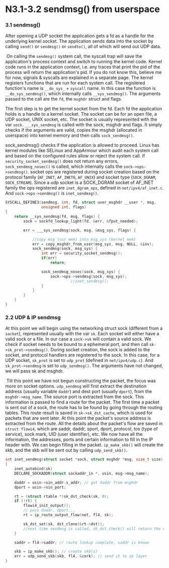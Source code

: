 # N3.1-3.2 sendmsg() from userspace

### 3.1 sendmsg()

After opening a UDP socket the application gets a fd as a handle for the  underlying kernel socket. The application sends data into the socket by calling `send()` or `sendmsg()` or `sendto()`, all of which will send out UDP data.    

​      On calling the `sendmsg()` system call, the syscall trap will save the application's process context and switch to running the kernel code. Kernel code runs in the application context, i.e. any traces that print the pid of the process will return the application's pid. If you do not know this, believe me for now, signals & syscalls are explained in a  separate page. The kernel registers functions that are run for each system call. The registered function's name is `__do_sys_` + `syscall` name. In this case the function is `__do_sys_sendmsg()`, which internally      calls `__sys_sendmsg()`. The arguments passed to the call are the `fd`, the  `msghdr` struct and flags.    

The first step is to get the kernel socket from the fd. Each fd the application  holds is a handle to a kernel socket. The socket can be for an open file, a  UDP socket, UNIX socket, etc. The socket is usually represented  with the var `sock`. `___sys_sendmsg` is called with the sock, msghdr and      flags. It simply checks if the arguments are valid, copies the msghdr      (allocated in userspace) into kernel memory and then calls `sock_sendmsg()`.    

sock_sendmsg() checks if the application is allowed to proceed. Linux      has kernel modules like SELinux and AppArmour which audit each system      call and based on the configured rules allow or reject the system call.      If `security_socket_sendmsg()` does not return any errors, `sock_sendmsg_nosec()`      is called, which internally calls the `sock->ops->sendmsg()`.      socket ops are registered during socket creation based on the protocol family (`AF_INET`, `AF_INET6`, `AF_UNIX`) and socket type (`SOCK_DGRAM`, `SOCK_STREAM`).      Since a udp socket is a SOCK_DGRAM socket of AF_INET family the ops      registered are `inet_dgram_ops`, defined in `net/ipv4/af_inet.c`. And      `sock->ops->sendmsg()` is `inet_sendmsg()`.    

```c
SYSCALL_DEFINE3(sendmsg, int, fd, struct user_msghdr __user *, msg,
                unsigned int, flags)
{
    return __sys_sendmsg(fd, msg, flags) {
        sock = sockfd_lookup_light(fd, &err, &fput_needed);

        err = ___sys_sendmsg(sock, msg, &msg_sys, flags) {

            //copy msg (usr mem) into msg_sys (kernel mem)
            err = copy_msghdr_from_user(msg_sys, msg, NULL, &iov);
            sock_sendmsg(sock, msg_sys) {
                int err = security_socket_sendmsg();
                if(err)
                    return;

                sock_sendmsg_nosec(sock, msg_sys) {
                    sock->ops->sendmsg(sock, msg_sys);
                             //inet_sendmsg();
                }
            }
        }
    }
} 
```

### 2.2 UDP & IP sendmsg

At this point we will begin using the networking struct sock (different from a `socket`), represented usually with the var `sk`. Each socket will either have a valid sock or a file. In our case a `sock->sk` will contain a valid sock. We check if socket needs to be bound to a ephemeral port, and then call      `sk->sk_prot->sendmsg()`. During socket creation, the sock is added to the socket, and protocol handlers are registered to the sock. In this case,      for a UDP socket, `sk_prot` is set to `udp_prot` (defined in `net/ipv4/udp.c`).      And `sk_prot->sendmsg` is set to `udp_sendmsg()`. The arguments      have not changed, we will pass sk and msghdr.    

​      Till this point we have not begun constructing the packet, the focus was more on socket options. `udp_sendmsg` will first extract the destination address      (usually variable `daddr`) and dest port (usually  `dport`), from  the `msghdr->msg_name`. The source port is extracted from the sock. This information is passed to find a route for the packet. The first time a      packet is sent out of a sock, the route has to be found by going through      the routing tables. This route result is saved in `sk->sk_dst_cache`,      which is used for packets that are sent later. At this point the packet's      source address is extracted from the route. All the details about the      packet's flow are saved in `struct flowi4`, which are saddr, daddr, sport,      dport, protocol, tos (type of service), sock mark, UID (user identifier),      etc. We now have all the information, the addresses, ports and certain      information to fill in the IP header with. We can begin filling in the      packet. `ip_make_skb()` will create the skb, and the skb will be sent out by calling `udp_send_skb()`.    

```c
int inet_sendmsg(struct socket *sock, struct msghdr *msg, size_t size)
{
    inet_autobind(sk)
    DECLARE_SOCKADDR(struct sockaddr_in *, usin, msg->msg_name);

    daddr = usin->sin_addr.s_addr; // get daddr from msghdr
    dport = usin->sin_port;

    rt = (struct rtable *)sk_dst_check(sk, 0);
    if (!rt) {
        flowi4_init_output();
        // pass daadr, dport...
        rt = ip_route_output_flow(net, fl4, sk);

        sk_dst_set(sk, dst_clone(&rt->dst));
        //next time sendmsg is called, sk_dst_check() will return the rt
    }

    saddr = fl4->saddr; // route lookup complete, saddr is known

    skb = ip_make_skb(); // create skb(s)
    err = udp_send_skb(skb, fl4, &cork); // send it to ip layer
} 
```